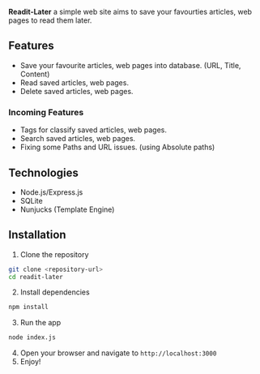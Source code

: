 **Readit-Later** a simple web site aims to save your favourties articles, web pages to read them later.

## Features

- Save your favourite articles, web pages into database. (URL, Title, Content)
- Read saved articles, web pages.
- Delete saved articles, web pages.

### Incoming Features

- Tags for classify saved articles, web pages.
- Search saved articles, web pages.
- Fixing some Paths and URL issues. (using Absolute paths)

## Technologies

- Node.js/Express.js
- SQLite
- Nunjucks (Template Engine)

## Installation

1. Clone the repository

```bash
git clone <repository-url>
cd readit-later
```

2. Install dependencies

```bash
npm install
```

3. Run the app

```bash
node index.js
```

4. Open your browser and navigate to `http://localhost:3000`
5. Enjoy!
